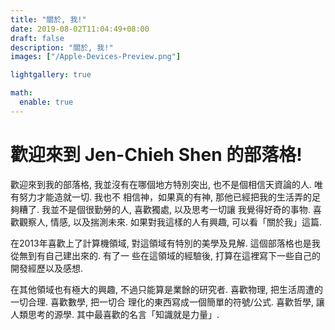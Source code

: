 ```yaml
---
title: "關於, 我!"
date: 2019-08-02T11:04:49+08:00
draft: false
description: "關於, 我!"
images: ["/Apple-Devices-Preview.png"]

lightgallery: true

math:
  enable: true
---
```


# 歡迎來到 Jen-Chieh Shen 的部落格!

歡迎來到我的部落格, 我並沒有在哪個地方特別突出, 也不是個相信天資論的人. 唯有努力才能造就一切. 我也不
相信神，如果真的有神, 那他已經把我的生活弄的足夠糟了. 我並不是個很勤勞的人, 喜歡獨處, 以及思考一切讓
我覺得好奇的事物. 喜歡觀察人, 情感, 以及揣測未來. 如果對我這樣的人有興趣, 可以看「關於我」這篇.

在2013年喜歡上了計算機領域, 對這領域有特別的美學及見解. 這個部落格也是我從無到有自己建出來的. 有了一
些在這領域的經驗後, 打算在這裡寫下一些自己的開發經歷以及感想.

在其他領域也有極大的興趣, 不過只能算是業餘的研究者. 喜歡物理, 把生活周遭的一切合理. 喜歡數學, 把一切合
理化的東西寫成一個簡單的符號/公式. 喜歡哲學, 讓人類思考的源學. 其中最喜歡的名言「知識就是力量」.
